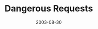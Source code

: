 ---
layout: message
category: message
series: "Dangerous Conversations"
title: "Dangerous Requests"
date: 2003-08-30
audio-description: "What if prayer wasn’t a collection of pre-arranged lines but just a conversation with God? Join us as we take a look at prayer."
audio: "http://www.crossroads.net/audio/2003%20-%20August%20-%20Dangerous%20Conversations/DC_03_08-30-03_Dangerous_Requests.mp3"
audio-title: "Dangerous Requests"
audio-duration: "39:24"
---